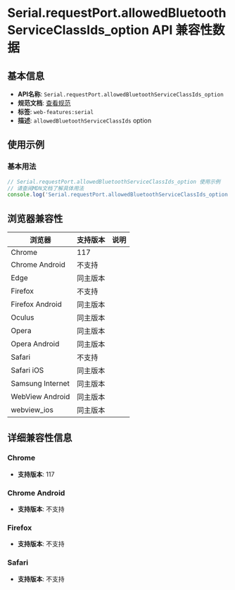# Serial.requestPort.allowedBluetoothServiceClassIds_option API 兼容性数据

## 基本信息

- **API名称**: `Serial.requestPort.allowedBluetoothServiceClassIds_option`
- **规范文档**: [查看规范](https://wicg.github.io/serial/#dom-serialportrequestoptions-allowedbluetoothserviceclassids)
- **标签**: `web-features:serial`
- **描述**: `allowedBluetoothServiceClassIds` option

## 使用示例

### 基本用法

```javascript
// Serial.requestPort.allowedBluetoothServiceClassIds_option 使用示例
// 请查阅MDN文档了解具体用法
console.log('Serial.requestPort.allowedBluetoothServiceClassIds_option API');
```

## 浏览器兼容性

| 浏览器 | 支持版本 | 说明 |
|--------|----------|------|
| Chrome | 117 |  |
| Chrome Android | 不支持 |  |
| Edge | 同主版本 |  |
| Firefox | 不支持 |  |
| Firefox Android | 同主版本 |  |
| Oculus | 同主版本 |  |
| Opera | 同主版本 |  |
| Opera Android | 同主版本 |  |
| Safari | 不支持 |  |
| Safari iOS | 同主版本 |  |
| Samsung Internet | 同主版本 |  |
| WebView Android | 同主版本 |  |
| webview_ios | 同主版本 |  |

## 详细兼容性信息

### Chrome

- **支持版本**: 117

### Chrome Android

- **支持版本**: 不支持

### Firefox

- **支持版本**: 不支持

### Safari

- **支持版本**: 不支持

